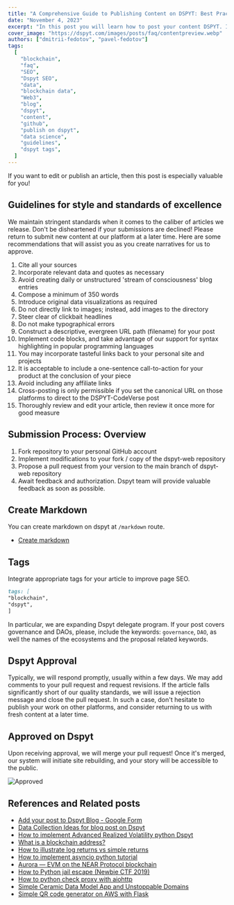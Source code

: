```yaml
---
title: "A Comprehensive Guide to Publishing Content on DSPYT: Best Practices and Tips"
date: "November 4, 2023"
excerpt: "In this post you will learn how to post your content DSPYT. If you want to edit or publish an article, then this post is especially for you!"
cover_image: "https://dspyt.com/images/posts/faq/contentpreview.webp"
authors: ["dmitrii-fedotov", "pavel-fedotov"]
tags:
  [
    "blockchain",
    "faq",
    "SEO",
    "Dspyt SEO",
    "data",
    "blockchain data",
    "Web3",
    "blog",
    "dspyt",
    "content",
    "github",
    "publish on dspyt",
    "data science",
    "guidelines",
    "dspyt tags",
  ]
---
```


If you want to edit or publish an article, then this post is especially valuable for you!

## Guidelines for style and standards of excellence

We maintain stringent standards when it comes to the caliber of articles we release. Don't be disheartened if your submissions are declined! Please return to submit new content at our platform at a later time. Here are some recommendations that will assist you as you create narratives for us to approve.

1. Cite all your sources
2. Incorporate relevant data and quotes as necessary
3. Avoid creating daily or unstructured 'stream of consciousness' blog entries
4. Compose a minimum of 350 words
5. Introduce original data visualizations as required
6. Do not directly link to images; instead, add images to the directory
7. Steer clear of clickbait headlines
8. Do not make typographical errors
9. Construct a descriptive, evergreen URL path (filename) for your post
10. Implement code blocks, and take advantage of our support for syntax highlighting in popular programming languages
11. You may incorporate tasteful links back to your personal site and projects
12. It is acceptable to include a one-sentence call-to-action for your product at the conclusion of your piece
13. Avoid including any affiliate links
14. Cross-posting is only permissible if you set the canonical URL on those platforms to direct to the DSPYT-CodeVerse post
15. Thoroughly review and edit your article, then review it once more for good measure

## Submission Process: Overview

1. Fork repository to your personal GitHub account
2. Implement modifications to your fork / copy of the dspyt-web repository
3. Propose a pull request from your version to the main branch of dspyt-web repository
4. Await feedback and authorization. Dspyt team will provide valuable feedback as soon as possible.

## Create Markdown

You can create markdown on dspyt at `/markdown` route.

- [Create markdown](https://dspyt.com/markdown)

## Tags

Integrate appropriate tags for your article to improve page SEO.

```md
tags: [
"blockchain",
"dspyt",
]
```

In particular, we are expanding Dspyt delegate program. If your post covers governance and DAOs, please, include the keywords: `governance`, `DAO`, as well the names of the ecosystems and the proposal related keywords.

## Dspyt Approval

Typically, we will respond promptly, usually within a few days. We may add comments to your pull request and request revisions. If the article falls significantly short of our quality standards, we will issue a rejection message and close the pull request. In such a case, don't hesitate to publish your work on other platforms, and consider returning to us with fresh content at a later time.

## Approved on Dspyt

Upon receiving approval, we will merge your pull request! Once it's merged, our system will initiate site rebuilding, and your story will be accessible to the public.

![Approved](https://dspyt.com/images/posts/faq/approved.webp)

## References and Related posts

- [Add your post to Dspyt Blog - Google Form](https://forms.gle/VyhbutzPbHFaviDJA)
- [Data Collection Ideas for blog post on Dspyt](https://dspyt.com/data_collection_ideas)
- [How to implement Advanced Realized Volatility python Dspyt](https://dspyt.com/advanced-realized-volatility-and-quarticity)
- [What is a blockchain address?](https://dspyt.com/what-is-blockchain-address)
- [How to illustrate log returns vs simple returns](https://dspyt.com/simple-returns-log-return-and-volatility-simple-introduction)
- [How to implement asyncio python tutorial](https://dspyt.com/simple-asynchronous-python-webscraper-tutorial)
- [Aurora — EVM on the NEAR Protocol blockchain](https://dspyt.com/aurora-near-protocol-evm)
- [How to Python jail escape (Newbie CTF 2019)](https://dspyt.com/how-to-python-jail-escape-newbie-ctf-2019)
- [How to python check proxy with aiohttp](https://dspyt.com/easy-proxy-scraper-and-proxy-usage-in-python)
- [Simple Ceramic Data Model App and Unstoppable Domains](https://dspyt.com/simple-app-with-ceramic-data-model-and-unstoppable-domains)
- [Simple QR code generator on AWS with Flask](https://dspyt.com/simple-qr-code-generator-on-aws-with-flask)

